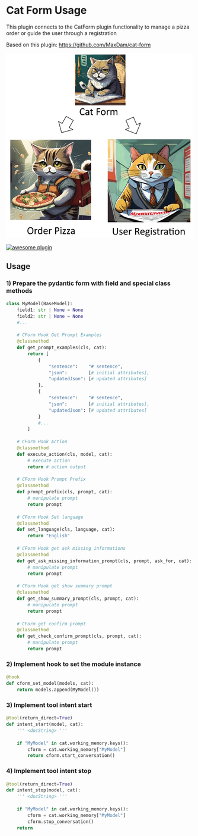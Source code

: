 # Cat Form Usage

This plugin connects to the CatForm plugin functionality to manage a pizza order or guide the user through a registration

Based on this plugin:
https://github.com/MaxDam/cat-form

<img src="./img/logo.jpg" width=600>

[![awesome plugin](https://custom-icon-badges.demolab.com/static/v1?label=&message=awesome+plugin&color=383938&style=for-the-badge&logo=cheshire_cat_ai)](https://)  

## Usage

### 1) Prepare the pydantic form with field and special class methods
```python 
class MyModel(BaseModel):
    field1: str | None = None
    field2: str | None = None
    #...
    
	# CForm Hook Get Prompt Examples
    @classmethod
    def get_prompt_examples(cls, cat):
        return [ 
            {
                "sentence":    "# sentence",
                "json":        [# initial attributes],
                "updatedJson": [# updated attributes]
            },
            {
                "sentence":    "# sentence",
                "json":        [# initial attributes],
                "updatedJson": [# updated attributes]
            }
            #...
        ]
    
	# CForm Hook Action
    @classmethod
    def execute_action(cls, model, cat):
        # execute action
        return # action output
    
	# CForm Hook Prompt Prefix
    @classmethod
    def prompt_prefix(cls, prompt, cat):
        # manipulate prompt
        return prompt
    
	# CForm Hook Set language
	@classmethod
    def set_language(cls, language, cat):
        return "English"
	
	# CForm Hook get ask missing informations	
    @classmethod
    def get_ask_missing_information_prompt(cls, prompt, ask_for, cat):
        # manipulate prompt
        return prompt
    
	# CForm Hook get show summary prompt
    @classmethod
    def get_show_summary_prompt(cls, prompt, cat):
        # manipulate prompt
        return prompt
    
	# CForm get confirm prompt
    @classmethod
    def get_check_confirm_prompt(cls, prompt, cat):
        # manipulate prompt
        return prompt
```

### 2) Implement hook to set the module instance
```python 
@hook
def cform_set_model(models, cat):
    return models.append(MyModel())
```

### 3) Implement tool intent start
```python 
@tool(return_direct=True)
def intent_start(model, cat):
    ''' <docString> '''

    if "MyModel" in cat.working_memory.keys():
        cform = cat.working_memory["MyModel"]
        return cform.start_conversation()
```

### 4) Implement tool intent stop
```python 
@tool(return_direct=True)
def intent_stop(model, cat):
    ''' <docString> '''

    if "MyModel" in cat.working_memory.keys():
        cform = cat.working_memory["MyModel"]
        cform.stop_conversation()    
    return
```
